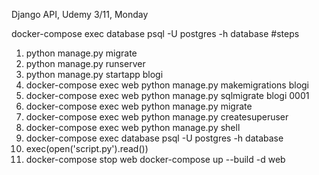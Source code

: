Django API, Udemy
3/11, Monday


docker-compose exec database psql -U postgres -h database
#steps
1. python manage.py migrate
2. python manage.py runserver
3. python manage.py startapp blogi
4. docker-compose exec web python manage.py makemigrations blogi 
5. docker-compose exec web python manage.py sqlmigrate blogi 0001
6. docker-compose exec web python manage.py migrate
7. docker-compose exec web python manage.py createsuperuser 
8. docker-compose exec web python manage.py shell 
9. docker-compose exec database psql -U postgres -h database
10. exec(open('script.py').read())
11. docker-compose stop web
    docker-compose up --build -d web